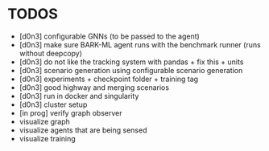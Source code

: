 # TODOS
- [d0n3] configurable GNNs (to be passed to the agent)
- [d0n3] make sure BARK-ML agent runs with the benchmark runner (runs without deepcopy)
- [d0n3] do not like the tracking system with pandas + fix this + units
- [d0n3] scenario generation using configurable scenario generation
- [d0n3] experiments + checkpoint folder + training tag
- [d0n3] good highway and merging scenarios
- [d0n3] run in docker and singularity
- [d0n3] cluster setup
- [in prog] verify graph observer
- visualize graph
- visualize agents that are being sensed
- visualize training

